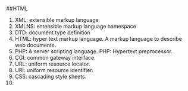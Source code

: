 ##HTML  

1. XML: extensible markup language  
2. XMLNS: entensible markup language namespace  
3. DTD: document type definition  
4. HTML: hyper text markup language. A markup language to describe web documents.      
5. PHP: A server scripting language. PHP: Hypertext preprocessor.  
6. CGI: common gateway interface. 
7. URL: uniform resource locator. 
8. URI: uniform resource identifier. 
9. CSS: cascading style sheets. 
10. 

